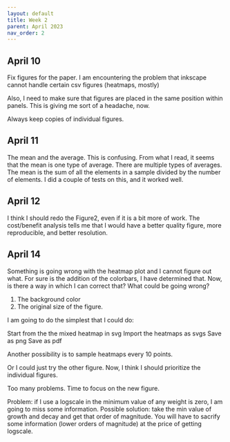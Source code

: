 ```yaml
---
layout: default
title: Week 2
parent: April 2023
nav_order: 2
---
```




## April 10

Fix figures for the paper. I am encountering the problem that inkscape cannot handle certain csv figures (heatmaps, mostly)

Also, I need to make sure that figures are placed in the same position within panels. This is giving me sort of a headache, now.

Always keep copies of individual figures.

## April 11

The mean and the average. This is confusing. From what I read, it seems that the mean is one type of average. There are multiple types of averages.
The mean is the sum of all the elements in a sample divided by the number of elements.
I did a couple of tests on this, and it worked well.

## April 12

I think I should redo the Figure2, even if it is a bit more of work. The cost/benefit analysis tells me that I would have a better quality figure, more reproducible, and better resolution.

## April 14

Something is going wrong with the heatmap plot and I cannot figure out what. For sure is the addition of the colorbars, I have determined that. Now, is there a way in which I can correct that?
What could be going wrong?
1. The background color
2. The original size of the figure.

I am going to do the simplest that I could do:

Start from the the mixed heatmap in svg
Import the heatmaps as svgs
Save as png
Save as pdf

Another possibility is to sample heatmaps every 10 points.

Or I could just try the other figure.
Now, I think I should prioritize the individual figures.

Too many problems. Time to focus on the new figure.

Problem: if I use a logscale in the minimum value of any weight is zero, I am going to miss some information.
Possible solution: take the min value of growth and decay and get that order of magnitude. You will have to sacrify some information (lower orders of magnitude) at the price of getting logscale.